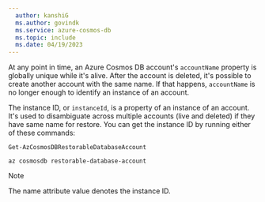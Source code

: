 ```yaml
---
  author: kanshiG
  ms.author: govindk
  ms.service: azure-cosmos-db
  ms.topic: include
  ms.date: 04/19/2023
---
```


At any point in time, an Azure Cosmos DB account's `accountName` property is globally unique while it's alive. After the account is deleted, it's possible to create another account with the same name. If that happens, `accountName` is no longer enough to identify an instance of an account.

The instance ID, or `instanceId`, is a property of an instance of an account. It's used to disambiguate across multiple accounts (live and deleted) if they have same name for restore. You can get the instance ID by running either of these commands:

```azurepowershell-interactive
Get-AzCosmosDBRestorableDatabaseAccount
```

```azurecli-interactive
az cosmosdb restorable-database-account
```

> [!NOTE]
> The name attribute value denotes the instance ID.
